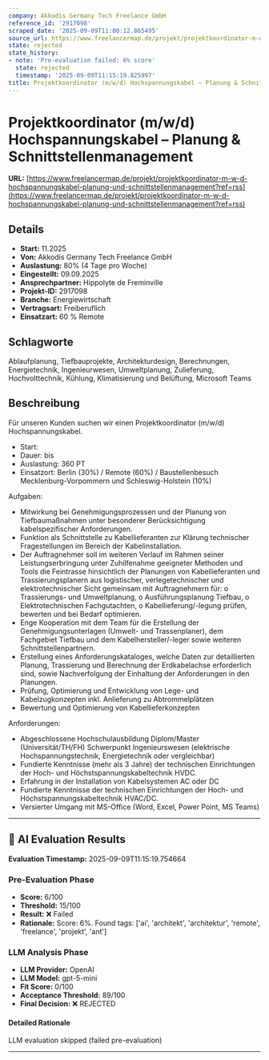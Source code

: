 ```yaml
---
company: Akkodis Germany Tech Freelance GmbH
reference_id: '2917098'
scraped_date: '2025-09-09T11:00:12.865495'
source_url: https://www.freelancermap.de/projekt/projektkoordinator-m-w-d-hochspannungskabel-planung-und-schnittstellenmanagement?ref=rss
state: rejected
state_history:
- note: 'Pre-evaluation failed: 6% score'
  state: rejected
  timestamp: '2025-09-09T11:15:19.825997'
title: Projektkoordinator (m/w/d) Hochspannungskabel – Planung & Schnittstellenmanagement
---
```



# Projektkoordinator (m/w/d) Hochspannungskabel – Planung & Schnittstellenmanagement
**URL:** [https://www.freelancermap.de/projekt/projektkoordinator-m-w-d-hochspannungskabel-planung-und-schnittstellenmanagement?ref=rss](https://www.freelancermap.de/projekt/projektkoordinator-m-w-d-hochspannungskabel-planung-und-schnittstellenmanagement?ref=rss)
## Details
- **Start:** 11.2025
- **Von:** Akkodis Germany Tech Freelance GmbH
- **Auslastung:** 80% (4 Tage pro Woche)
- **Eingestellt:** 09.09.2025
- **Ansprechpartner:** Hippolyte de Freminville
- **Projekt-ID:** 2917098
- **Branche:** Energiewirtschaft
- **Vertragsart:** Freiberuflich
- **Einsatzart:** 60
                                                % Remote

## Schlagworte
Ablaufplanung, Tiefbauprojekte, Architekturdesign, Berechnungen, Energietechnik, Ingenieurwesen, Umweltplanung, Zulieferung, Hochvolttechnik, Kühlung, Klimatisierung und Belüftung, Microsoft Teams

## Beschreibung
Für unseren Kunden suchen wir einen Projektkoordinator (m/w/d) Hochspannungskabel.

- Start:
- Dauer: bis
- Auslastung: 360 PT
- Einsatzort: Berlin (30%) / Remote (60%) / Baustellenbesuch Mecklenburg-Vorpommern und Schleswig-Holstein (10%)

Aufgaben:
- Mitwirkung bei Genehmigungsprozessen und der Planung von Tiefbaumaßnahmen unter besonderer Berücksichtigung kabelspezifischer Anforderungen.
- Funktion als Schnittstelle zu Kabellieferanten zur Klärung technischer Fragestellungen im Bereich der Kabelinstallation.
- Der Auftragnehmer soll im weiteren Verlauf im Rahmen seiner Leistungserbringung unter Zuhilfenahme geeigneter Methoden und Tools die Feintrasse hinsichtlich der Planungen von Kabellieferanten und Trassierungsplanern aus logistischer, verlegetechnischer und elektrotechnischer Sicht gemeinsam mit Auftragnehmern für:
o Trassierungs- und Umweltplanung,
o Ausführungsplanung Tiefbau,
o Elektrotechnischen Fachgutachten,
o Kabellieferung/-legung prüfen, bewerten und bei Bedarf optimieren.
- Enge Kooperation mit dem Team für die Erstellung der Genehmigungsunterlagen (Umwelt- und Trassenplaner), dem Fachgebiet Tiefbau und dem Kabelhersteller/-leger sowie weiteren Schnittstellenpartnern.
- Erstellung eines Anforderungskataloges, welche Daten zur detaillierten Planung, Trassierung und Berechnung der Erdkabelachse erforderlich sind, sowie Nachverfolgung der Einhaltung der Anforderungen in den Planungen.
- Prüfung, Optimierung und Entwicklung von Lege- und Kabelzugkonzepten inkl. Anlieferung zu Abtrommelplätzen
- Bewertung und Optimierung von Kabellieferkonzepten

Anforderungen:
- Abgeschlossene Hochschulausbildung Diplom/Master (Universität/TH/FH) Schwerpunkt Ingenieurswesen (elektrische Hochspannungstechnik, Energietechnik oder vergleichbar)
- Fundierte Kenntnisse (mehr als 3 Jahre) der technischen Einrichtungen der Hoch- und Höchstspannungskabeltechnik HVDC.
- Erfahrung in der Installation von Kabelsystemen AC oder DC
- Fundierte Kenntnisse der technischen Einrichtungen der Hoch- und Höchstspannungskabeltechnik HVAC/DC.
- Versierter Umgang mit MS-Office (Word, Excel, Power Point, MS Teams)

---

## 🤖 AI Evaluation Results

**Evaluation Timestamp:** 2025-09-09T11:15:19.754664

### Pre-Evaluation Phase
- **Score:** 6/100
- **Threshold:** 15/100
- **Result:** ❌ Failed
- **Rationale:** Score: 6%. Found tags: ['ai', 'architekt', 'architektur', 'remote', 'freelance', 'projekt', 'ant']

### LLM Analysis Phase
- **LLM Provider:** OpenAI
- **LLM Model:** gpt-5-mini
- **Fit Score:** 0/100
- **Acceptance Threshold:** 89/100
- **Final Decision:** ❌ REJECTED

#### Detailed Rationale
LLM evaluation skipped (failed pre-evaluation)

---
